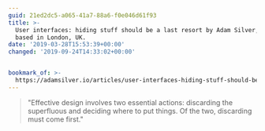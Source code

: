 ```yaml
---
guid: 21ed2dc5-a065-41a7-88a6-f0e046d61f93
title: >-
  User interfaces: hiding stuff should be a last resort by Adam Silver, designer
  based in London, UK.
date: '2019-03-28T15:53:39+00:00'
changed: '2019-09-24T14:33:02+00:00'


bookmark_of: >-
  https://adamsilver.io/articles/user-interfaces-hiding-stuff-should-be-a-last-resort/
---
```


> "Effective design involves two essential actions: discarding the superfluous and deciding where to put things. Of the two, discarding must come first."
